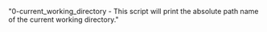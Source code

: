 "0-current_working_directory - This script will print the absolute path name of the current working directory."

